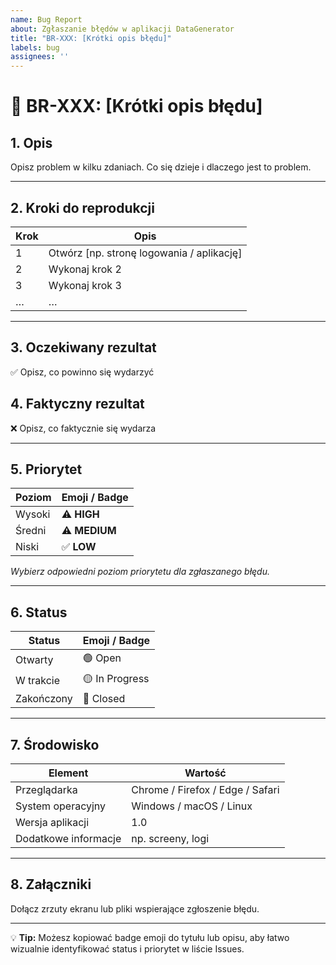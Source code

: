 ```yaml
---
name: Bug Report
about: Zgłaszanie błędów w aplikacji DataGenerator
title: "BR-XXX: [Krótki opis błędu]"
labels: bug
assignees: ''
---
```


# 🐛 BR-XXX: [Krótki opis błędu]

## 1. Opis
Opisz problem w kilku zdaniach. Co się dzieje i dlaczego jest to problem.

---

## 2. Kroki do reprodukcji
| Krok | Opis |
|------|------|
| 1    | Otwórz [np. stronę logowania / aplikację] |
| 2    | Wykonaj krok 2 |
| 3    | Wykonaj krok 3 |
| …    | … |

---

## 3. Oczekiwany rezultat
✅ Opisz, co powinno się wydarzyć

## 4. Faktyczny rezultat
❌ Opisz, co faktycznie się wydarza

---

## 5. Priorytet
| Poziom | Emoji / Badge |
|--------|---------------|
| Wysoki | ⚠️ **HIGH** |
| Średni | ⚠️ **MEDIUM** |
| Niski  | ✅ **LOW** |

*Wybierz odpowiedni poziom priorytetu dla zgłaszanego błędu.*

---

## 6. Status
| Status | Emoji / Badge |
|--------|---------------|
| Otwarty | 🟢 Open |
| W trakcie | 🟡 In Progress |
| Zakończony | 🔴 Closed |

---

## 7. Środowisko
| Element | Wartość |
|---------|---------|
| Przeglądarka | Chrome / Firefox / Edge / Safari |
| System operacyjny | Windows / macOS / Linux |
| Wersja aplikacji | 1.0 |
| Dodatkowe informacje | np. screeny, logi |

---

## 8. Załączniki
Dołącz zrzuty ekranu lub pliki wspierające zgłoszenie błędu.

---

💡 **Tip:** Możesz kopiować badge emoji do tytułu lub opisu, aby łatwo wizualnie identyfikować status i priorytet w liście Issues.
